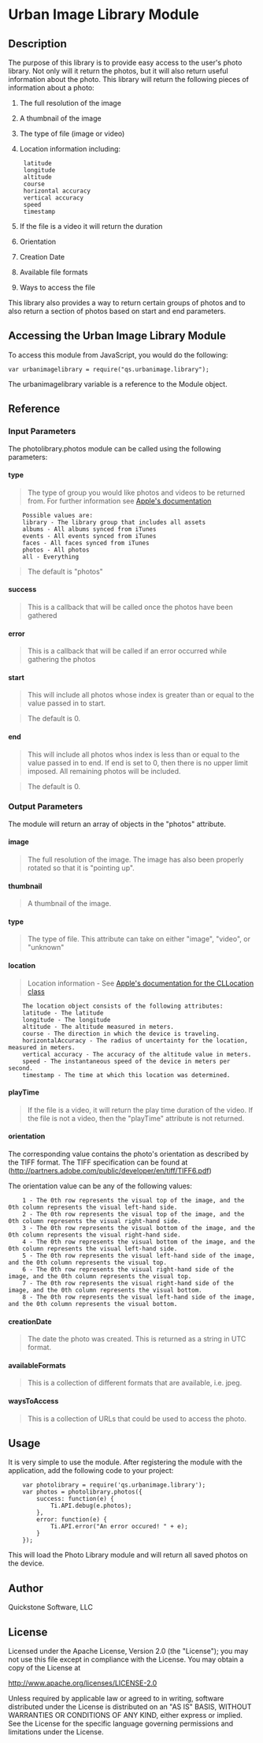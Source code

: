 # Urban Image Library Module

## Description

The purpose of this library is to provide easy access to the user's photo library.
Not only will it return the photos, but it will also return useful information about 
the photo.  This library will return the following pieces of information about a photo:

1. The full resolution of the image
2. A thumbnail of the image
3. The type of file (image or video)
4. Location information including:

		latitude
		longitude
		altitude
		course
		horizontal accuracy
		vertical accuracy
		speed
		timestamp
	
5. If the file is a video it will return the duration
6. Orientation
7. Creation Date
8. Available file formats
9. Ways to access the file

This library also provides a way to return certain groups of photos and to also return a 
section of photos based on start and end parameters. 


## Accessing the Urban Image Library Module

To access this module from JavaScript, you would do the following:

	var urbanimagelibrary = require("qs.urbanimage.library");

The urbanimagelibrary variable is a reference to the Module object.	

## Reference

### Input Parameters

The photolibrary.photos module can be called using the following parameters:

#### type
> The type of group you would like photos and videos to be returned from.  For further
> information see [Apple's documentation](http://developer.apple.com/library/IOs/#documentation/AssetsLibrary/Reference/ALAssetsLibrary_Class/Reference/Reference.html#//apple_ref/doc/uid/TP40009722) 

		Possible values are:
		library - The library group that includes all assets
		albums - All albums synced from iTunes
		events - All events synced from iTunes
		faces - All faces synced from iTunes
		photos - All photos
		all - Everything

> The default is "photos"

#### success

> This is a callback that will be called once the photos have been gathered

#### error

> This is a callback that will be called if an error occurred while gathering the photos

#### start

> This will include all photos whose index is greater than or equal to the value passed 
> in to start.

> The default is 0.

#### end

> This will include all photos whos index is less than or equal to the value passed in to
> end.  If end is set to 0, then there is no upper limit imposed.  All remaining photos
> will be included.

> The default is 0.

### Output Parameters

The module will return an array of objects in the "photos" attribute.

#### image

> The full resolution of the image.  The image has also been properly rotated so that it is "pointing up".

#### thumbnail

> A thumbnail of the image.

#### type

> The type of file.  This attribute can take on either "image", "video", or "unknown"

#### location 

> Location information - See [Apple's documentation for the CLLocation class](http://developer.apple.com/library/IOs/#documentation/CoreLocation/Reference/CLLocation_Class/CLLocation/CLLocation.html#//apple_ref/occ/cl/CLLocation) 

		The location object consists of the following attributes:
		latitude - The latitude
		longitude - The longitude
		altitude - The altitude measured in meters.
		course - The direction in which the device is traveling.
		horizontalAccuracy - The radius of uncertainty for the location, measured in meters.
		vertical accuracy - The accuracy of the altitude value in meters.
		speed - The instantaneous speed of the device in meters per second.
		timestamp - The time at which this location was determined.

#### playTime 

> If the file is a video, it will return the play time duration of the video.  If the file is not a video, then the "playTime" attribute is not returned.

#### orientation

The corresponding value contains the photo's orientation as described by the TIFF format.
The TIFF specification can be found at (http://partners.adobe.com/public/developer/en/tiff/TIFF6.pdf)

The orientation value can be any of the following values:

		1 - The 0th row represents the visual top of the image, and the 0th column represents the visual left-hand side.
		2 - The 0th row represents the visual top of the image, and the 0th column represents the visual right-hand side.
		3 - The 0th row represents the visual bottom of the image, and the 0th column represents the visual right-hand side.
		4 - The 0th row represents the visual bottom of the image, and the 0th column represents the visual left-hand side.
		5 - The 0th row represents the visual left-hand side of the image, and the 0th column represents the visual top.
		6 - The 0th row represents the visual right-hand side of the image, and the 0th column represents the visual top.
		7 - The 0th row represents the visual right-hand side of the image, and the 0th column represents the visual bottom.
		8 - The 0th row represents the visual left-hand side of the image, and the 0th column represents the visual bottom.

#### creationDate

> The date the photo was created.  This is returned as a string in UTC format.

#### availableFormats 

> This is a collection of different formats that are available, i.e. jpeg.

#### waysToAccess

> This is a collection of URLs that could be used to access the photo.


## Usage

It is very simple to use the module.  After registering the module with the application, add
the following code to your project:

		var photolibrary = require('qs.urbanimage.library');
		var photos = photolibrary.photos({
			success: function(e) {
				Ti.API.debug(e.photos);
			},
			error: function(e) {
				Ti.API.error("An error occured! " + e);
			}
		});

This will load the Photo Library module and will return all saved photos on the device.

## Author

Quickstone Software, LLC 

## License

Licensed under the Apache License, Version 2.0 (the "License");
you may not use this file except in compliance with the License.
You may obtain a copy of the License at
 
http://www.apache.org/licenses/LICENSE-2.0
 
Unless required by applicable law or agreed to in writing, software
distributed under the License is distributed on an "AS IS" BASIS,
WITHOUT WARRANTIES OR CONDITIONS OF ANY KIND, either express or implied.
See the License for the specific language governing permissions and
limitations under the License.

